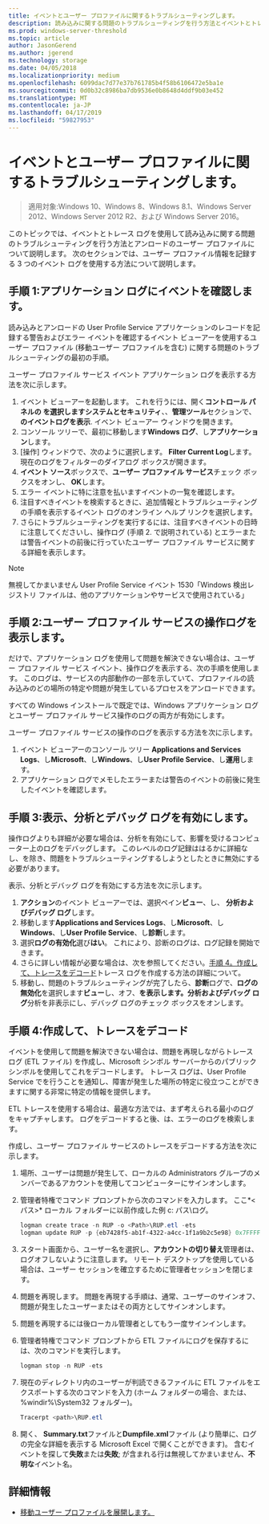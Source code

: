 ```yaml
---
title: イベントとユーザー プロファイルに関するトラブルシューティングします。
description: 読み込みに関する問題のトラブルシューティングを行う方法とイベントとトレース ログを使用してユーザー プロファイルをアンロードします。
ms.prod: windows-server-threshold
ms.topic: article
author: JasonGerend
ms.author: jgerend
ms.technology: storage
ms.date: 04/05/2018
ms.localizationpriority: medium
ms.openlocfilehash: 6099dac7d77e37b761785b4f58b6106472e5ba1e
ms.sourcegitcommit: 0d0b32c8986ba7db9536e0b8648d4ddf9b03e452
ms.translationtype: MT
ms.contentlocale: ja-JP
ms.lasthandoff: 04/17/2019
ms.locfileid: "59827953"
---
```

# <a name="troubleshoot-user-profiles-with-events"></a>イベントとユーザー プロファイルに関するトラブルシューティングします。

>適用対象:Windows 10、Windows 8、Windows 8.1、Windows Server 2012、Windows Server 2012 R2、および Windows Server 2016。

このトピックでは、イベントとトレース ログを使用して読み込みに関する問題のトラブルシューティングを行う方法とアンロードのユーザー プロファイルについて説明します。 次のセクションでは、ユーザー プロファイル情報を記録する 3 つのイベント ログを使用する方法について説明します。

## <a name="step-1-checking-events-in-the-application-log"></a>手順 1:アプリケーション ログにイベントを確認します。

読み込みとアンロードの User Profile Service アプリケーションのレコードを記録する警告およびエラー イベントを確認するイベント ビューアーを使用するユーザー プロファイル (移動ユーザー プロファイルを含む) に関する問題のトラブルシューティングの最初の手順。

ユーザー プロファイル サービス イベント アプリケーション ログを表示する方法を次に示します。

1. イベント ビューアーを起動します。 これを行うには、開く**コントロール パネルの **を選択します**システムとセキュリティ**、、**管理ツール**セクションで、 **のイベントログを表示**. イベント ビューアー ウィンドウを開きます。
2. コンソール ツリーで、最初に移動します**Windows ログ**、し**アプリケーション**します。
3. [操作] ウィンドウで、次のように選択します。 **Filter Current Log**します。 現在のログをフィルターのダイアログ ボックスが開きます。
4. **イベント ソース**ボックスで、**ユーザー プロファイル サービス**チェック ボックスをオンし、 **OK**します。
5. エラー イベントに特に注意を払いますイベントの一覧を確認します。
6. 注目すべきイベントを検索するときに、追加情報とトラブルシューティングの手順を表示するイベント ログのオンライン ヘルプ リンクを選択します。
7. さらにトラブルシューティングを実行するには、注目すべきイベントの日時に注意してくださいし、操作ログ (手順 2. で説明されている) とエラーまたは警告イベントの前後に行っていたユーザー プロファイル サービスに関する詳細を表示します。

>[!NOTE]
>無視してかまいません User Profile Service イベント 1530「Windows 検出レジストリ ファイルは、他のアプリケーションやサービスで使用されている」

## <a name="step-2-view-the-operational-log-for-the-user-profile-service"></a>手順 2:ユーザー プロファイル サービスの操作ログを表示します。

だけで、アプリケーション ログを使用して問題を解決できない場合は、ユーザー プロファイル サービス イベント、操作ログを表示する、次の手順を使用します。 このログは、サービスの内部動作の一部を示していて、プロファイルの読み込みのどの場所の特定や問題が発生しているプロセスをアンロードできます。

すべての Windows インストールで既定では、Windows アプリケーション ログとユーザー プロファイル サービス操作のログの両方が有効にします。

ユーザー プロファイル サービスの操作のログを表示する方法を次に示します。

1. イベント ビューアーのコンソール ツリー **Applications and Services Logs**、し**Microsoft**、し**Windows**、し**User Profile Service**、し**運用**します。
2. アプリケーション ログでメモしたエラーまたは警告のイベントの前後に発生したイベントを確認します。

## <a name="step-3-enable-and-view-analytic-and-debug-logs"></a>手順 3:表示、分析とデバッグ ログを有効にします。

操作ログよりも詳細が必要な場合は、分析を有効にして、影響を受けるコンピューター上のログをデバッグします。 このレベルのログ記録ははるかに詳細なし、を除き、問題をトラブルシューティングするしようとしたときに無効にする必要があります。

表示、分析とデバッグ ログを有効にする方法を次に示します。

1. **アクション**のイベント ビューアーでは、選択ペイン**ビュー**、し、 **分析およびデバッグ ログ**します。
2. 移動します**Applications and Services Logs**、し**Microsoft**、し**Windows**、し**User Profile Service**、し**診断**します。
3. 選択**ログの有効化**選び**はい**。 これにより、診断のログは、ログ記録を開始できます。
4. さらに詳しい情報が必要な場合は、次を参照してください。[手順 4。作成して、トレースをデコード](#step-4:-creating-and-decoding-a-trace)トレース ログを作成する方法の詳細について。
5. 移動し、問題のトラブルシューティングが完了したら、**診断**ログで、**ログの無効化**を選択します**ビュー**し、オフ、**を表示します。分析およびデバッグ ログ**分析を非表示にし、デバッグ ログのチェック ボックスをオンします。

## <a name="step-4-creating-and-decoding-a-trace"></a>手順 4:作成して、トレースをデコード

イベントを使用して問題を解決できない場合は、問題を再現しながらトレース ログ (ETL ファイル) を作成し、Microsoft シンボル サーバーからのパブリック シンボルを使用してこれをデコードします。 トレース ログは、User Profile Service でを行うことを通知し、障害が発生した場所の特定に役立つことができますに関する非常に特定の情報を提供します。

ETL トレースを使用する場合は、最適な方法では、まず考えられる最小のログをキャプチャします。 ログをデコードすると後、は、エラーのログを検索します。

作成し、ユーザー プロファイル サービスのトレースをデコードする方法を次に示します。

1. 場所、ユーザーは問題が発生して、ローカルの Administrators グループのメンバーであるアカウントを使用してコンピューターにサインオンします。
2. 管理者特権でコマンド プロンプトから次のコマンドを入力します。 ここ*\<パス\>* ローカル フォルダーに以前作成した例 c: パス\\ログ。
        
    ```PowerShell
    logman create trace -n RUP -o <Path>\RUP.etl -ets
    logman update RUP -p {eb7428f5-ab1f-4322-a4cc-1f1a9b2c5e98} 0x7FFFFFFF 0x7 -ets
    ```
3. スタート画面から、ユーザー名を選択し、**アカウントの切り替え**管理者は、ログオフしないように注意します。 リモート デスクトップを使用している場合は、ユーザー セッションを確立するために管理者セッションを閉じます。
4. 問題を再現します。 問題を再現する手順は、通常、ユーザーのサインオフ、問題が発生したユーザーまたはその両方としてサインオンします。
5. 問題を再現するには後ローカル管理者としてもう一度サインインします。
6. 管理者特権でコマンド プロンプトから ETL ファイルにログを保存するには、次のコマンドを実行します。
  
    ```PowerShell
    logman stop -n RUP -ets
    ```
7. 現在のディレクトリ内のユーザーが判読できるファイルに ETL ファイルをエクスポートする次のコマンドを入力 (ホーム フォルダーの場合、または、%windir%\\System32 フォルダー)。
    
    ```PowerShell
    Tracerpt <path>\RUP.etl
    ```
8. 開く、 **Summary.txt**ファイルと**Dumpfile.xml**ファイル (より簡単に、ログの完全な詳細を表示する Microsoft Excel で開くことができます)。 含むイベントを探して**失敗**または**失敗**; が含まれる行は無視してかまいません、**不明な**イベント名。

## <a name="more-information"></a>詳細情報

* [移動ユーザー プロファイルを展開します。](deploy-roaming-user-profiles.md)